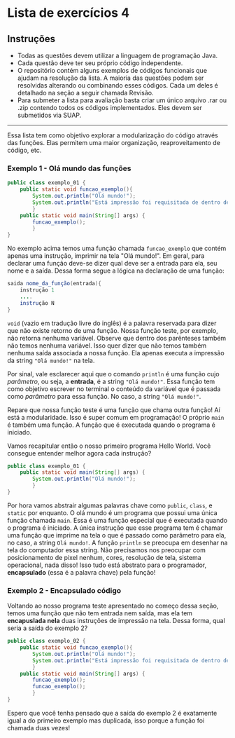 # Lista de exercícios 4

## Instruções

* Todas as questões devem utilizar a linguagem de programação Java.
* Cada questão deve ter seu próprio código independente.
* O repositório contém alguns exemplos de códigos funcionais que ajudam na resolução da lista. A maioria das questões podem ser resolvidas alterando ou combinando esses códigos. Cada um deles é detalhado na seção a seguir chamada Revisão.
* Para submeter a lista para avaliação basta criar um único arquivo .rar ou .zip contendo todos os códigos implementados. Eles devem ser submetidos via SUAP.

---

Essa lista tem como objetivo explorar a modularização do código através das funções. Elas permitem uma maior organização, reaproveitamento de código, etc.

### Exemplo 1 - Olá mundo das funções

```java
public class exemplo_01 {
    public static void funcao_exemplo(){
        System.out.println("Olá mundo!");
        System.out.println("Está impressão foi requisitada de dentro de uma função!");
        }
    public static void main(String[] args) {
        funcao_exemplo();
        }
}
```

No exemplo acima temos uma função chamada `funcao_exemplo` que contém apenas uma instrução, imprimir na tela "Olá mundo!". Em geral, para declarar uma função deve-se dizer qual deve ser a entrada para ela, seu nome e a saída.  Dessa forma segue a lógica na declaração de uma função:

```java
saida nome_da_função(entrada){
    instrução 1
    ....
    instrução N
}
```
`void` (vazio em tradução livre do inglês) é a palavra reservada para dizer que não existe retorno de uma função.
Nossa função teste, por exemplo, não retorna nenhuma variável. Observe que dentro dos parênteses também não temos nenhuma variável. Isso quer dizer que não temos também nenhuma saída associada a nossa função. Ela apenas executa a impressão da string `"Olá mundo!"` na tela.

Por sinal, vale esclarecer aqui que o comando `println` é uma função cujo *parâmetro*, ou seja, a **entrada**, é a string `"Olá mundo!"`. Essa função tem como objetivo escrever no terminal o conteúdo da variável que é passada como *parâmetro* para essa função. No caso, a string `"Olá mundo!"`.

Repare que nossa função teste é uma função que chama outra função! Aí está a modularidade. Isso é super comum em programação! O próprio `main` é também uma função. A função que é executada quando o programa é iniciado.

Vamos recapitular então o nosso primeiro programa Hello World. Você consegue entender melhor agora cada instrução?

```java
public class exemplo_01 {
    public static void main(String[] args) {
        System.out.println("Olá mundo!");
        }
}
```

Por hora vamos abstrair algumas palavras chave como `public`, `class`, e `static` por enquanto. O olá mundo é um programa que possui uma única função chamada `main`. Essa é uma função especial que é executada quando o programa é iniciado. A única instrução que esse programa tem é chamar uma função que imprime na tela o que é passado como parâmetro para ela, no caso, a string `Olá mundo!`. A função `println` se preocupa em desenhar na tela do computador essa string. Não precisamos nos preocupar com posicionamento de pixel nenhum, cores, resolução de tela, sistema operacional, nada disso! Isso tudo está abstrato para o programador, **encapsulado** (essa é a palavra chave) pela função!

### Exemplo 2 - Encapsulado código

Voltando ao nosso programa teste apresentado no começo dessa seção, temos uma função que não tem entrada nem saída, mas ela tem **encapuslada nela** duas instruções de impressão na tela. Dessa forma, qual seria a saída do exemplo 2?

```java
public class exemplo_02 {
    public static void funcao_exemplo(){
        System.out.println("Olá mundo!");
        System.out.println("Está impressão foi requisitada de dentro de uma função!");
        }
    public static void main(String[] args) {
        funcao_exemplo();
        funcao_exemplo();
        }
}
```

Espero que você tenha pensado que a saída do exemplo 2 é exatamente igual a do primeiro exemplo mas duplicada, isso porque a função foi chamada duas vezes!

